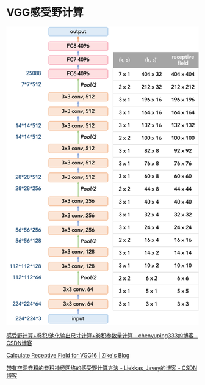 # VGG感受野计算

![bec907ff.png](../../assets/VGG感受野计算.assert/bec907ff.png)

[感受野计算+卷积/池化输出尺寸计算+卷积参数量计算 - chenyuping333的博客 - CSDN博客](https://blog.csdn.net/chenyuping333/article/details/82883849)

[Calculate Receptive Field for VGG16 \| Zike's Blog](http://zike.io/posts/calculate-receptive-field-for-vgg-16/)

[带有空洞卷积的卷积神经网络的感受野计算方法 - Liekkas_Javey的博客 - CSDN博客](https://blog.csdn.net/Liekkas_Javey/article/details/84477720)